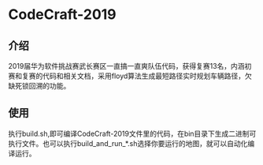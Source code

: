 # CodeCraft-2019
## 介绍
2019届华为软件挑战赛武长赛区一直搞一直爽队伍代码，获得复赛13名，内涵初赛和复赛的代码和相关文档，采用floyd算法生成最短路径实时规划车辆路径，欠缺死锁回溯的功能。
## 使用
执行build.sh,即可编译CodeCraft-2019文件里的代码，在bin目录下生成二进制可执行文件。也可以执行build_and_run_\*.sh选择你要运行的地图，就可以自动化编译运行。
